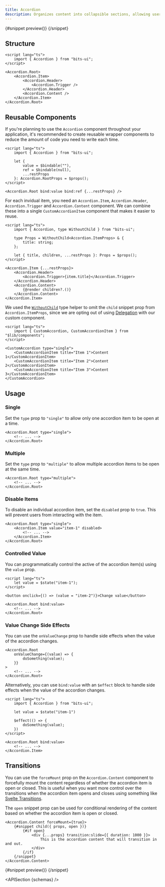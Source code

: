 ```yaml
---
title: Accordion
description: Organizes content into collapsible sections, allowing users to focus on one section at a time.
---
```


<script>
	import { APISection, ComponentPreviewV2, AccordionDemo, AccordionDemoTransitions } from '$lib/components/index.js'
	export let schemas
</script>

<ComponentPreviewV2 name="accordion-demo" comp="Accordion">

{#snippet preview()}
<AccordionDemo />
{/snippet}

</ComponentPreviewV2>

## Structure

```svelte
<script lang="ts">
	import { Accordion } from "bits-ui";
</script>

<Accordion.Root>
	<Accordion.Item>
		<Accordion.Header>
			<Accordion.Trigger />
		</Accordion.Header>
		<Accordion.Content />
	</Accordion.Item>
</Accordion.Root>
```

## Reusable Components

If you're planning to use the `Accordion` component throughout your application, it's recommended to create reusable wrapper components to reduce the amount of code you need to write each time.

```svelte title="CustomAccordion.svelte"
<script lang="ts">
	import { Accordion } from "bits-ui";

	let {
		value = $bindable(""),
		ref = $bindable(null),
		...restProps
	}: Accordion.RootProps = $props();
</script>

<Accordion.Root bind:value bind:ref {...restProps} />
```

For each invidual item, you need an `Accordion.Item`, `Accordion.Header`, `Accordion.Trigger` and `Accordion.Content` component. We can combine these into a single `CustomAccordionItem` component that makes it easier to reuse.

```svelte title="CustomAccordionItem.svelte"
<script lang="ts">
	import { Accordion, type WithoutChild } from "bits-ui";

	type Props = WithoutChild<Accordion.ItemProps> & {
		title: string;
	};

	let { title, children, ...restProps }: Props = $props();
</script>

<Accordion.Item {...restProps}>
	<Accordion.Header>
		<Accordion.Trigger>{item.title}</Accordion.Trigger>
	</Accordion.Header>
	<Accordion.Content>
		{@render children?.()}
	</Accordion.Content>
</Accordion.Item>
```

We used the [`WithoutChild`](/docs/type-helpers/without-child) type helper to omit the `child` snippet prop from `Accordion.ItemProps`, since we are opting out of using [Delegation](/docs/delegation) with our custom component.

```svelte title="+page.svelte"
<script lang="ts">
	import { CustomAccordion, CustomAccordionItem } from "$lib/components";
</script>

<CustomAccordion type="single">
	<CustomAccordionItem title="Item 1">Content 1</CustomAccordionItem>
	<CustomAccordionItem title="Item 2">Content 2</CustomAccordionItem>
	<CustomAccordionItem title="Item 3">Content 3</CustomAccordionItem>
</CustomAccordion>
```

## Usage

### Single

Set the `type` prop to `"single"` to allow only one accordion item to be open at a time.

```svelte {1}
<Accordion.Root type="single">
	<!-- ... -->
</Accordion.Root>
```

### Multiple

Set the `type` prop to `"multiple"` to allow multiple accordion items to be open at the same time.

```svelte {1}
<Accordion.Root type="multiple">
	<!-- ... -->
</Accordion.Root>
```

### Disable Items

To disable an individual accordion item, set the `disabled` prop to `true`. This will prevent users from interacting with the item.

```svelte {2}
<Accordion.Root type="single">
	<Accordion.Item value="item-1" disabled>
		<!-- ... -->
	</Accordion.Item>
</Accordion.Root>
```

### Controlled Value

You can programmatically control the active of the accordion item(s) using the `value` prop.

```svelte {2,5,7}
<script lang="ts">
	let value = $state("item-1");
</script>

<button onclick={() => (value = "item-2")}>Change value</button>

<Accordion.Root bind:value>
	<!-- ... -->
</Accordion.Root>
```

### Value Change Side Effects

You can use the `onValueChange` prop to handle side effects when the value of the accordion changes.

```svelte {2-4}
<Accordion.Root
	onValueChange={(value) => {
		doSomething(value);
	}}
>
	<!-- ... -->
</Accordion.Root>
```

Alternatively, you can use `bind:value` with an `$effect` block to handle side effects when the value of the accordion changes.

```svelte {4,6-8,11}
<script lang="ts">
	import { Accordion } from "bits-ui";

	let value = $state("item-1")

	$effect(() => {
		doSomething(value);
	})
</script>

<Accordion.Root bind:value>
	<!-- ... -->
</Accordion.Item>
```

## Transitions

You can use the `forceMount` prop on the `Accordion.Content` component to forcefully mount the content regardless of whether the accordion item is open or closed. This is useful when you want more control over the transitions when the accordion item opens and closes using something like [Svelte Transitions](https://svelte.dev/docs/svelte-transition).

The `open` snippet prop can be used for conditional rendering of the content based on whether the accordion item is open or closed.

```svelte
<Accordion.Content forceMount={true}>
	{#snippet child({ props, open })}
		{#if open}
			<div {...props} transition:slide={{ duration: 1000 }}>
				This is the accordion content that will transition in and out.
			</div>
		{/if}
	{/snippet}
</Accordion.Content>
```

<ComponentPreviewV2 name="accordion-demo-transitions" comp="Accordion">

{#snippet preview()}
<AccordionDemoTransitions />
{/snippet}

</ComponentPreviewV2>

<APISection {schemas} />
